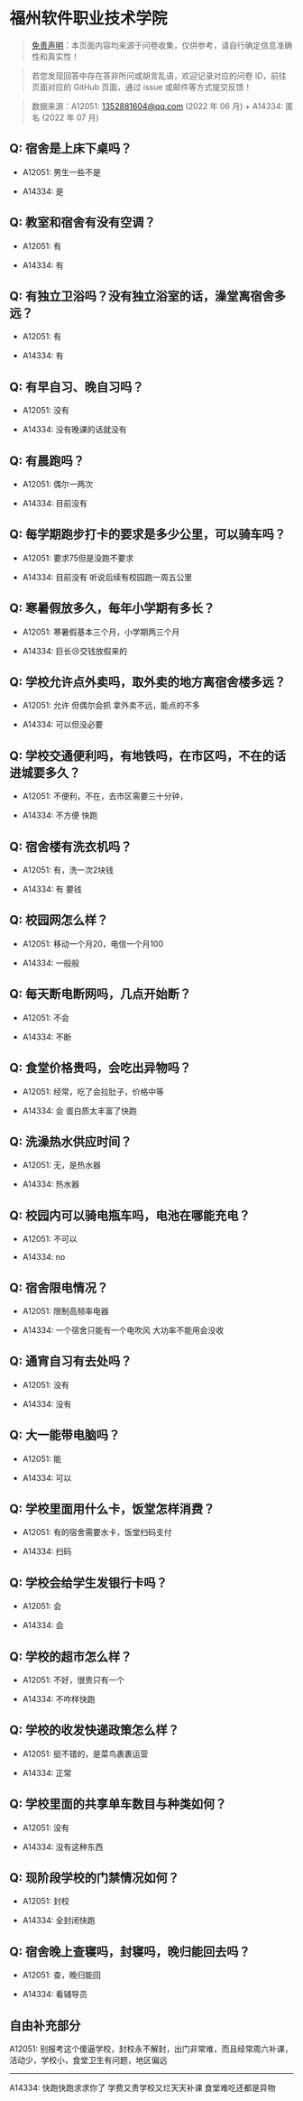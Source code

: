 # 福州软件职业技术学院

> [免责声明](https://colleges.chat/#_3)：本页面内容均来源于问卷收集，仅供参考，请自行确定信息准确性和真实性！

> 若您发现回答中存在答非所问或胡言乱语，欢迎记录对应的问卷 ID，前往页面对应的 GitHub 页面，通过 issue 或邮件等方式提交反馈！

> 数据来源：A12051: 1352881604@qq.com (2022 年 06 月) + A14334: 匿名 (2022 年 07 月)

## Q: 宿舍是上床下桌吗？

- A12051: 男生一些不是

- A14334: 是

## Q: 教室和宿舍有没有空调？

- A12051: 有

- A14334: 有

## Q: 有独立卫浴吗？没有独立浴室的话，澡堂离宿舍多远？

- A12051: 有

- A14334: 有

## Q: 有早自习、晚自习吗？

- A12051: 没有

- A14334: 没有晚课的话就没有

## Q: 有晨跑吗？

- A12051: 偶尔一两次

- A14334: 目前没有

## Q: 每学期跑步打卡的要求是多少公里，可以骑车吗？

- A12051: 要求75但是没跑不要求

- A14334: 目前没有 听说后续有校园跑一周五公里

## Q: 寒暑假放多久，每年小学期有多长？

- A12051: 寒暑假基本三个月，小学期两三个月

- A14334: 巨长😢交钱放假来的

## Q: 学校允许点外卖吗，取外卖的地方离宿舍楼多远？

- A12051: 允许 但偶尔会抓 拿外卖不远，能点的不多

- A14334: 可以但没必要

## Q: 学校交通便利吗，有地铁吗，在市区吗，不在的话进城要多久？

- A12051: 不便利，不在，去市区需要三十分钟，

- A14334: 不方便 快跑

## Q: 宿舍楼有洗衣机吗？

- A12051: 有，洗一次2块钱

- A14334: 有 要钱

## Q: 校园网怎么样？

- A12051: 移动一个月20，电信一个月100

- A14334: 一般般

## Q: 每天断电断网吗，几点开始断？

- A12051: 不会

- A14334: 不断

## Q: 食堂价格贵吗，会吃出异物吗？

- A12051: 经常，吃了会拉肚子，价格中等

- A14334: 会 蛋白质太丰富了快跑

## Q: 洗澡热水供应时间？

- A12051: 无，是热水器

- A14334: 热水器

## Q: 校园内可以骑电瓶车吗，电池在哪能充电？

- A12051: 不可以

- A14334: no

## Q: 宿舍限电情况？

- A12051: 限制高频率电器

- A14334: 一个宿舍只能有一个电吹风 大功率不能用会没收

## Q: 通宵自习有去处吗？

- A12051: 没有

- A14334: 没有

## Q: 大一能带电脑吗？

- A12051: 能

- A14334: 可以

## Q: 学校里面用什么卡，饭堂怎样消费？

- A12051: 有的宿舍需要水卡，饭堂扫码支付

- A14334: 扫码

## Q: 学校会给学生发银行卡吗？

- A12051: 会

- A14334: 会

## Q: 学校的超市怎么样？

- A12051: 不好，很贵只有一个

- A14334: 不咋样快跑

## Q: 学校的收发快递政策怎么样？

- A12051: 挺不错的，是菜鸟裹裹运营

- A14334: 正常

## Q: 学校里面的共享单车数目与种类如何？

- A12051: 没有

- A14334: 没有这种东西

## Q: 现阶段学校的门禁情况如何？

- A12051: 封校

- A14334: 全封闭快跑

## Q: 宿舍晚上查寝吗，封寝吗，晚归能回去吗？

- A12051: 查，晚归能回

- A14334: 看辅导员

## 自由补充部分

A12051: 别报考这个傻逼学校，封校永不解封，出门非常难，而且经常周六补课，活动少，学校小，食堂卫生有问题，地区偏远

***

A14334: 快跑快跑求求你了 学费又贵学校又烂天天补课 食堂难吃还都是异物